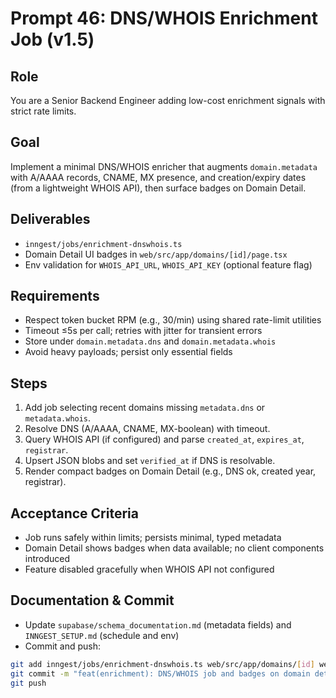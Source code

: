 # Prompt 46: DNS/WHOIS Enrichment Job (v1.5)

## Role

You are a Senior Backend Engineer adding low-cost enrichment signals with strict rate limits.

## Goal

Implement a minimal DNS/WHOIS enricher that augments `domain.metadata` with A/AAAA records, CNAME, MX presence, and creation/expiry dates (from a lightweight WHOIS API), then surface badges on Domain Detail.

## Deliverables

- `inngest/jobs/enrichment-dnswhois.ts`
- Domain Detail UI badges in `web/src/app/domains/[id]/page.tsx`
- Env validation for `WHOIS_API_URL`, `WHOIS_API_KEY` (optional feature flag)

## Requirements

- Respect token bucket RPM (e.g., 30/min) using shared rate-limit utilities
- Timeout ≤5s per call; retries with jitter for transient errors
- Store under `domain.metadata.dns` and `domain.metadata.whois`
- Avoid heavy payloads; persist only essential fields

## Steps

1. Add job selecting recent domains missing `metadata.dns` or `metadata.whois`.
2. Resolve DNS (A/AAAA, CNAME, MX-boolean) with timeout.
3. Query WHOIS API (if configured) and parse `created_at`, `expires_at`, `registrar`.
4. Upsert JSON blobs and set `verified_at` if DNS is resolvable.
5. Render compact badges on Domain Detail (e.g., DNS ok, created year, registrar).

## Acceptance Criteria

- Job runs safely within limits; persists minimal, typed metadata
- Domain Detail shows badges when data available; no client components introduced
- Feature disabled gracefully when WHOIS API not configured

## Documentation & Commit

- Update `supabase/schema_documentation.md` (metadata fields) and `INNGEST_SETUP.md` (schedule and env)
- Commit and push:

```bash
git add inngest/jobs/enrichment-dnswhois.ts web/src/app/domains/[id] web/lib/env.ts supabase/schema_documentation.md INNGEST_SETUP.md
git commit -m "feat(enrichment): DNS/WHOIS job and badges on domain detail"
git push
```
